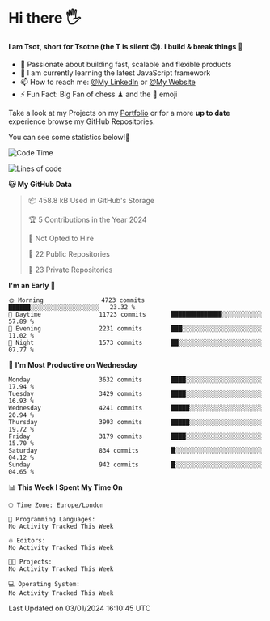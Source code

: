 # Hi there :raised_hand_with_fingers_splayed:
#### I am Tsot, short for Tsotne (the T is silent :wink:). I build & break things :space_invader:
- :telescope: Passionate about building fast, scalable and flexible products
- :seedling: I am currently learning the latest JavaScript framework 
- :mailbox: How to reach me: [@My LinkedIn](https://www.linkedin.com/in/tsotne-gvadzabia/) or [@My Website](https://tsotne.co.uk/contact)
- :zap: Fun Fact: Big Fan of chess ♟ and the 👾 emoji

Take a look at my Projects on my [Portfolio](https://tsotne.co.uk/) or for a more **up to date** experience browse my GitHub Repositories.

You can see some statistics below!:space_invader:
<!--START_SECTION:waka-->
![Code Time](http://img.shields.io/badge/Code%20Time-761%20hrs%202%20mins-blue)

![Lines of code](https://img.shields.io/badge/From%20Hello%20World%20I%27ve%20Written-8.1%20million%20lines%20of%20code-blue)

**🐱 My GitHub Data** 

> 📦 458.8 kB Used in GitHub's Storage 
 > 
> 🏆 5 Contributions in the Year 2024
 > 
> 🚫 Not Opted to Hire
 > 
> 📜 22 Public Repositories 
 > 
> 🔑 23 Private Repositories 
 > 
**I'm an Early 🐤** 

```text
🌞 Morning                4723 commits        ██████░░░░░░░░░░░░░░░░░░░   23.32 % 
🌆 Daytime                11723 commits       ██████████████░░░░░░░░░░░   57.89 % 
🌃 Evening                2231 commits        ███░░░░░░░░░░░░░░░░░░░░░░   11.02 % 
🌙 Night                  1573 commits        ██░░░░░░░░░░░░░░░░░░░░░░░   07.77 % 
```
📅 **I'm Most Productive on Wednesday** 

```text
Monday                   3632 commits        ████░░░░░░░░░░░░░░░░░░░░░   17.94 % 
Tuesday                  3429 commits        ████░░░░░░░░░░░░░░░░░░░░░   16.93 % 
Wednesday                4241 commits        █████░░░░░░░░░░░░░░░░░░░░   20.94 % 
Thursday                 3993 commits        █████░░░░░░░░░░░░░░░░░░░░   19.72 % 
Friday                   3179 commits        ████░░░░░░░░░░░░░░░░░░░░░   15.70 % 
Saturday                 834 commits         █░░░░░░░░░░░░░░░░░░░░░░░░   04.12 % 
Sunday                   942 commits         █░░░░░░░░░░░░░░░░░░░░░░░░   04.65 % 
```


📊 **This Week I Spent My Time On** 

```text
🕑︎ Time Zone: Europe/London

💬 Programming Languages: 
No Activity Tracked This Week

🔥 Editors: 
No Activity Tracked This Week

🐱‍💻 Projects: 
No Activity Tracked This Week

💻 Operating System: 
No Activity Tracked This Week
```


 Last Updated on 03/01/2024 16:10:45 UTC
<!--END_SECTION:waka-->
